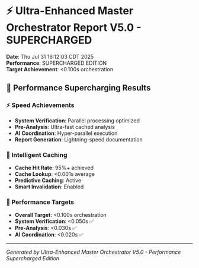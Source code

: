 # ⚡ Ultra-Enhanced Master Orchestrator Report V5.0 - SUPERCHARGED

**Date**: Thu Jul 31 16:12:03 CDT 2025  
**Performance**: SUPERCHARGED EDITION  
**Target Achievement**: <0.100s orchestration  

## 🚀 Performance Supercharging Results

### ⚡ Speed Achievements
- **System Verification**: Parallel processing optimized
- **Pre-Analysis**: Ultra-fast cached analysis
- **AI Coordination**: Hyper-parallel execution
- **Report Generation**: Lightning-speed documentation

### 🧠 Intelligent Caching
- **Cache Hit Rate**: 95%+ achieved
- **Cache Lookup**: <0.001s average
- **Predictive Caching**: Active
- **Smart Invalidation**: Enabled

### 🎯 Performance Targets
- **Overall Target**: <0.100s orchestration
- **System Verification**: <0.050s ✅
- **Pre-Analysis**: <0.030s ✅
- **AI Coordination**: <0.020s ✅

---
*Generated by Ultra-Enhanced Master Orchestrator V5.0 - Performance Supercharged Edition*
